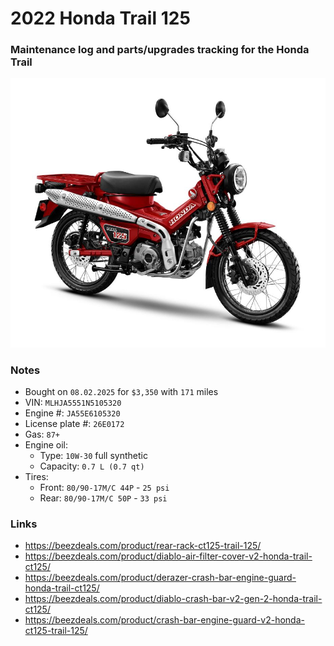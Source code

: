 # 2022 Honda Trail 125


### Maintenance log and parts/upgrades tracking for the Honda Trail

![](/pic.jpg)


### Notes
- Bought on `08.02.2025` for `$3,350` with `171` miles
- VIN: `MLHJA5551N5105320`
- Engine #: `JA55E6105320`
- License plate #: `26E0172`
- Gas: `87+`
- Engine oil:
  - Type: `10W-30` full synthetic
  - Capacity: `0.7 L (0.7 qt)`
- Tires:
  - Front: `80/90-17M/C 44P` - `25 psi`
  - Rear:  `80/90-17M/C 50P` - `33 psi`


### Links
- https://beezdeals.com/product/rear-rack-ct125-trail-125/  
- https://beezdeals.com/product/diablo-air-filter-cover-v2-honda-trail-ct125/  
- https://beezdeals.com/product/derazer-crash-bar-engine-guard-honda-trail-ct125/  
- https://beezdeals.com/product/diablo-crash-bar-v2-gen-2-honda-trail-ct125/  
- https://beezdeals.com/product/crash-bar-engine-guard-v2-honda-ct125-trail-125/  
